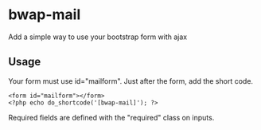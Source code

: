 # bwap-mail
Add a simple way to use your bootstrap form with ajax

## Usage
Your form must use id="mailform".
Just after the form, add the short code.

```
<form id="mailform"></form>
<?php echo do_shortcode('[bwap-mail]'); ?>
```

Required fields are defined with the "required" class on inputs.
